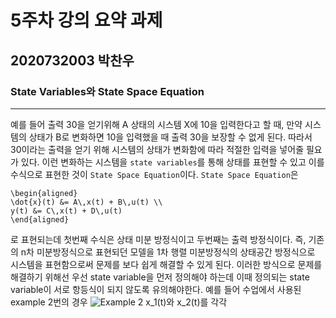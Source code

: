 # 5주차 강의 요약 과제
## 2020732003 박찬우
### State Variables와 State Space Equation
------------
예를 들어 출력 30을 얻기위해 A 상태의 시스템 X에 10을 입력한다고 할 때, 만약 시스템의 상태가 B로 변화하면 10을 입력했을 때 출력 30을 보장할 수 없게 된다. 따라서 30이라는 출력을 얻기 위해 시스템의 상태가 변화함에 따라 적절한 입력을 넣어줄 필요가 있다. 이런 변화하는 시스템을 `state variables`를 통해 상태를 표현할 수 있고 이를 수식으로 표현한 것이 `State Space Equation`이다.
`State Space Equation`은 
```
\begin{aligned}
\dot{x}(t) &= A\,x(t) + B\,u(t) \\
y(t) &= C\,x(t) + D\,u(t)
\end{aligned}
```
로 표현되는데 첫번째 수식은 상태 미분 방정식이고 두번째는 출력 방정식이다.
즉, 기존의 n차 미분방정식으로 표현되던 모델을 1차 행렬 미분방정식의 상태공간 방정식으로 시스템을 표현함으로써 문제를 보다 쉽게 해결할 수 있게 된다.
이러한 방식으로 문제를 해결하기 위해선 우선 state variable을 먼저 정의해야 하는데 이때 정의되는 state variable이 서로 항등식이 되지 않도록 유의해야한다. 예를 들어 수업에서 사용된 example 2번의 경우
![Example 2](https://drive.google.com/file/d/1ICO78JVb_YjC5A37sFyhhvgB0a6lIgIA/view?usp=drive_link "Example 2")
x_1(t)와 x_2(t)를 각각 
